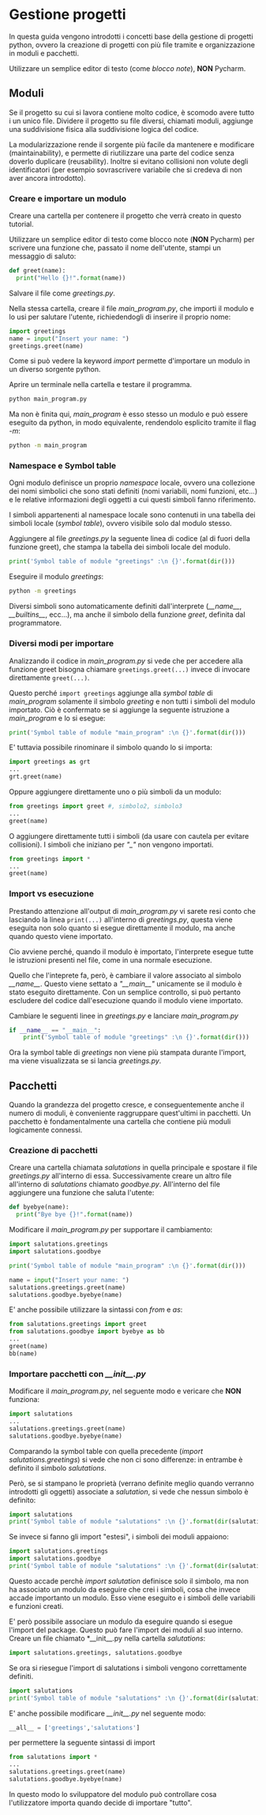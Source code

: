 # Gestione progetti
In questa guida vengono introdotti i concetti base della gestione di progetti python,
ovvero la creazione di progetti con più file tramite 
e organizzazione in moduli e pacchetti.

Utilizzare un semplice editor di testo (come *blocco note*),
**NON** Pycharm.

## Moduli
Se il progetto su cui si lavora contiene molto codice,
è scomodo avere tutto i un unico file. 
Dividere il progetto su file diversi, chiamati moduli, aggiunge una suddivisione
fisica alla suddivisione logica del codice.

La modularizzazione rende il sorgente più facile da mantenere e modificare (maintainability),
e permette di riutilizzare una parte del codice senza doverlo duplicare (reusability).
Inoltre si evitano collisioni non volute degli identificatori
(per esempio sovrascrivere variabile che si credeva di non aver ancora introdotto).

### Creare e importare un modulo
Creare una cartella per contenere il progetto che verrà creato in questo tutorial.

Utilizzare un semplice editor di testo come blocco note (**NON** Pycharm)
per scrivere una funzione che, passato il nome dell'utente,
stampi un messaggio di saluto:

```python
def greet(name):
  print("Hello {}!".format(name))
```
Salvare il file come *greetings.py*.

Nella stessa cartella, creare il file *main_program.py*,
che importi il modulo e lo usi per salutare l'utente,
richiedendogli di inserire il proprio nome:

```python
import greetings
name = input("Insert your name: ")
greetings.greet(name)
```
Come si può vedere la keyword *import* permette d'importare un modulo
in un diverso sorgente python.

Aprire un terminale nella cartella e testare il programma.
```bash
python main_program.py
```

Ma non è finita qui, *main_program* è esso stesso un modulo
e può essere eseguito da python, in modo equivalente,
rendendolo esplicito tramite il flag *-m*:

```bash
python -m main_program
```

### Namespace e Symbol table
Ogni modulo definisce un proprio *namespace* locale,
ovvero una collezione dei nomi simbolici che sono stati definiti
(nomi variabili, nomi funzioni, etc...)
e le relative informazioni degli oggetti a cui questi simboli fanno riferimento.

I simboli appartenenti al namespace locale sono contenuti in una tabella dei simboli
locale (*symbol table*), ovvero visibile solo dal modulo stesso.

Aggiungere al file *greetings.py* la seguente linea di codice (al di fuori della funzione greet),
che stampa la tabella dei simboli locale del modulo.

```python
print('Symbol table of module "greetings" :\n {}'.format(dir()))
```

Eseguire il modulo *greetings*:
```bash
python -m greetings
```
Diversi simboli sono automaticamente definiti dall'interprete
(*\_\_name\_\_*, *\_\_builtins\_\_*, ecc...),
ma anche il simbolo della funzione *greet*,
definita dal programmatore.

### Diversi modi per importare
Analizzando il codice in *main_program.py* si vede che
per accedere alla funzione greet bisogna chiamare
``greetings.greet(...)`` invece di invocare direttamente
``greet(...)``. 

Questo perché ``import greetings``
aggiunge alla *symbol table* di *main_program*
solamente il simbolo *greeting* e non tutti i simboli del modulo importato.
Ciò è confermato se si aggiunge la seguente istruzione a *main_program*
e lo si esegue:

```python
print('Symbol table of module "main_program" :\n {}'.format(dir()))
```

E' tuttavia possibile rinominare il simbolo quando lo si importa:
```python
import greetings as grt
...
grt.greet(name)
```
Oppure aggiungere direttamente uno o più simboli da un modulo:
```python
from greetings import greet #, simbolo2, simbolo3
...
greet(name)
```
O aggiungere direttamente tutti i simboli 
(da usare con cautela per evitare collisioni).
I simboli che iniziano per *"\_"* non vengono importati.

```python
from greetings import *
...
greet(name)
```

### Import vs esecuzione
Prestando attenzione all'output di *main_program.py*
vi sarete resi conto che lasciando la linea ```print(...)```
all'interno di *greetings.py*, questa viene eseguita
non solo quanto si esegue direttamente il modulo,
ma anche quando questo viene importato.

Cio avviene perché, quando il modulo è importato,
l'interprete esegue tutte le istruzioni presenti nel file,
come in una normale esecuzione.

Quello che l'inteprete fa, però, è cambiare il valore associato
al simbolo *\_\_name\_\_*.
Questo viene settato a *"\_\_main\_\_"*
unicamente se il modulo è stato eseguito direttamente.
Con un semplice controllo, si può pertanto escludere del
codice dall'esecuzione quando il modulo viene importato.

Cambiare le seguenti linee in *greetings.py* 
e lanciare *main_program.py*
```python
if __name__ == "__main__":
    print('Symbol table of module "greetings" :\n {}'.format(dir()))
```
Ora la symbol table di *greetings* non viene più stampata
durante l'import, ma viene visualizzata se si lancia *greetings.py*.


## Pacchetti
Quando la grandezza del progetto cresce,
e conseguentemente anche il numero di moduli, 
è conveniente raggruppare quest'ultimi in pacchetti.
Un pacchetto è fondamentalmente una cartella che contiene più
moduli logicamente connessi.

### Creazione di pacchetti
Creare una cartella chiamata *salutations* in quella principale
e spostare il file *greetings.py* all'interno di essa.
Successivamente creare un altro file all'interno di *salutations*
chiamato *goodbye.py*.
All'interno del file aggiungere una funzione che saluta l'utente:
```python
def byebye(name):
  print("Bye bye {}!".format(name))
```

Modificare il *main_program.py* per supportare il cambiamento:
```python
import salutations.greetings
import salutations.goodbye

print('Symbol table of module "main_program" :\n {}'.format(dir()))

name = input("Insert your name: ")
salutations.greetings.greet(name)
salutations.goodbye.byebye(name)
```

E' anche possibile utilizzare la sintassi con *from* e *as*:
```python
from salutations.greetings import greet
from salutations.goodbye import byebye as bb
...
greet(name)
bb(name)
```

### Importare pacchetti con *\_\_init\_\_.py*
Modificare il *main_program.py*, nel seguente modo e vericare che **NON** funziona:
```python
import salutations
...
salutations.greetings.greet(name)
salutations.goodbye.byebye(name)
```
Comparando la symbol table con quella precedente (*import salutations.greetings*) si vede che non ci sono differenze: in entrambe è definito il simbolo *salutations*.

Però, se si stampano le proprietà
(verrano definite meglio quando verranno introdotti gli oggetti) associate a *salutation*, si vede che nessun simbolo è definito:
```python
import salutations
print('Symbol table of module "salutations" :\n {}'.format(dir(salutations)))
```
Se invece si fanno gli import "estesi", i simboli dei moduli appaiono:
```python
import salutations.greetings
import salutations.goodbye
print('Symbol table of module "salutations" :\n {}'.format(dir(salutations)))
```
Questo accade perchè *import salutation* definisce solo il simbolo,
ma non ha associato un modulo da eseguire che crei i simboli,
cosa che invece accade importanto un modulo. Esso viene eseguito
e i simboli delle variabili e funzioni creati.

E' però possibile associare un modulo da eseguire quando si esegue l'import del package.
Questo può fare l'import dei moduli al suo interno. 
Creare un file chiamato *\_\_init\_\_.py nella cartella *salutations*:

```python
import salutations.greetings, salutations.goodbye
```
Se ora si riesegue l'import di salutations i simboli vengono correttamente definiti.
```python
import salutations
print('Symbol table of module "salutations" :\n {}'.format(dir(salutations)))
```
E' anche possibile modificare *\_\_init\_\_.py* nel seguente modo:

```python
__all__ = ['greetings','salutations']
```
per permettere la seguente sintassi di import

```python
from salutations import *
...
salutations.greetings.greet(name)
salutations.goodbye.byebye(name)
```
In questo modo lo sviluppatore del modulo può controllare
cosa l'utilizzatore importa quando decide di importare "tutto".










